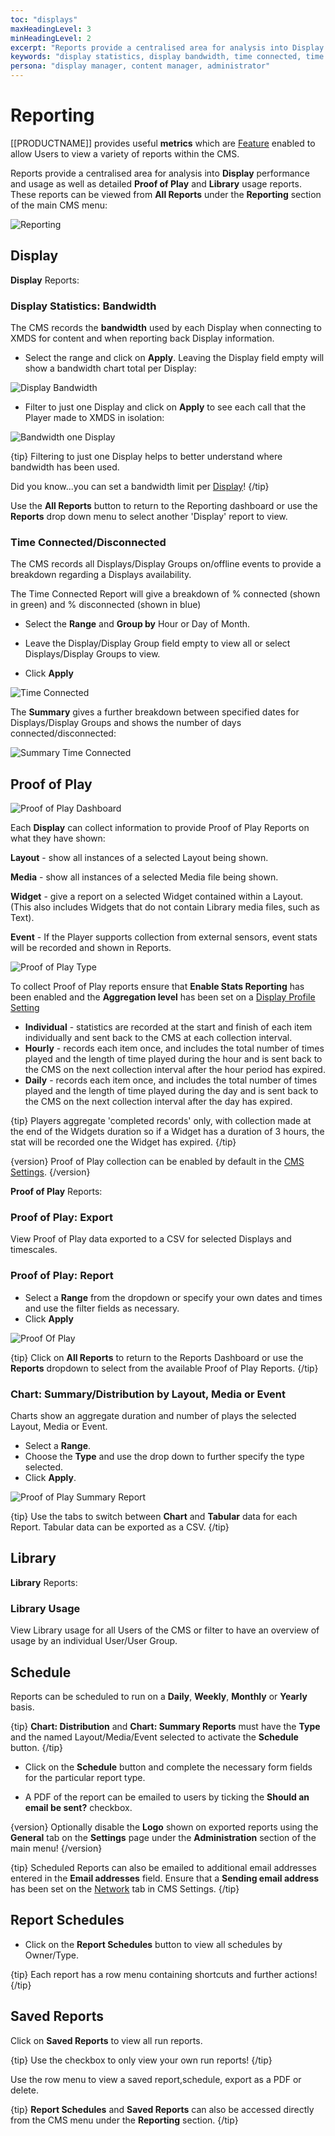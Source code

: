 ```yaml
---
toc: "displays"
maxHeadingLevel: 3
minHeadingLevel: 2
excerpt: "Reports provide a centralised area for analysis into Display performance and Usage as well as Proof of Play"
keywords: "display statistics, display bandwidth, time connected, time disconnected, library usage, aggregation level, proof of play export, chart summary, chart distribution"
persona: "display manager, content manager, administrator"
---
```


# Reporting

 [[PRODUCTNAME]] provides useful **metrics** which are [Feature](users_features_and_sharing.html ) enabled to allow Users to view a variety of reports within the CMS.

Reports provide a centralised area for analysis into **Display** performance and usage as well as detailed **Proof of Play** and **Library** usage reports. These reports can be viewed from **All Reports** under the **Reporting** section of the main CMS menu:

![Reporting](img/v4_displays_reporting.png)

## Display

**Display** Reports:

### Display Statistics: Bandwidth

The CMS records the **bandwidth** used by each Display when connecting to XMDS for content and when reporting back Display information. 

- Select the range and click on **Apply**. Leaving the Display field empty will show a bandwidth chart total per Display:

![Display Bandwidth](img/v4_displays_bandwidth.png)

- Filter to just one Display and click on **Apply** to see each call that the Player made to XMDS in isolation:

![Bandwidth one Display](img/v4_displays_bandwidth_display.png)

{tip}
Filtering to just one Display helps to better understand where bandwidth has been used.

Did you know...you can set a bandwidth limit per [Display](displays.html)!
{/tip}

Use the **All Reports** button to return to the Reporting dashboard or use the **Reports** drop down menu to select another 'Display' report to view.

### Time Connected/Disconnected


The CMS records all Displays/Display Groups on/offline events to provide a breakdown regarding a Displays availability. 

The Time Connected Report will give a breakdown of % connected (shown in green) and % disconnected (shown in blue)

- Select the **Range** and **Group by** Hour or Day of Month. 

- Leave the Display/Display Group field empty to view all or select  Displays/Display Groups to view.

- Click **Apply**

![Time Connected](img/v4_displays_time_connected.png)

The **Summary** gives a further breakdown between specified dates for Displays/Display Groups and shows the number of days connected/disconnected:

![Summary Time Connected](img/v4_displays_summary_connected.png)

## Proof of Play

![Proof of Play Dashboard](img/v4_displays_proof_of_play_dashboard.png)

Each **Display** can collect information to provide Proof of Play Reports on what they have shown:

**Layout** - show all instances of a selected Layout being shown.

**Media** - show all instances of a selected Media file being shown.

**Widget** - give a report on a selected Widget contained within a Layout. (This also includes Widgets that do not contain Library media files, such as Text).

**Event** - If the Player supports collection from external sensors, event stats will be recorded and shown in Reports.

![Proof of Play Type](img/v4_displays_reporting_proof_of_play_type.png)


To collect Proof of Play reports ensure that **Enable Stats Reporting** has been enabled and the **Aggregation level** has been set on a [Display Profile Setting](displays_settings.html)

- **Individual** - statistics are recorded at the start and finish of each item individually and sent back to the CMS at each collection interval.
- **Hourly** - records each item once, and includes the total number of times played and the length of time played during the hour and is sent back to the CMS on the next collection interval after the hour period has expired.
- **Daily** - records each item once, and includes the total number of times played and the length of time played during the day and is sent back to the CMS on the next collection interval after the day has expired.

{tip}
Players aggregate 'completed records' only, with collection made at the end of the Widgets duration so if a Widget has a duration of 3 hours, the stat will be recorded one the Widget has expired.
{/tip}

{version}
Proof of Play collection can be enabled by default in the [CMS Settings](tour_cms_settings.html#content-proof-of-play-default-settings).
{/version}

**Proof of Play** Reports:

### Proof of Play: Export

View Proof of Play data exported to a CSV for selected Displays and timescales. 

### Proof of Play: Report


- Select a **Range** from the dropdown or specify your own dates and times and use the filter fields as necessary. 
- Click **Apply**

![Proof Of Play](img/v4_displays_proofofplay.png)

{tip}
Click on **All Reports** to return to the Reports Dashboard or use the **Reports** dropdown to select from the available Proof of Play Reports.
{/tip}

### Chart: Summary/Distribution by Layout, Media or Event


Charts show an aggregate duration and number of plays the selected Layout, Media or Event.

- Select a **Range**.
- Choose the **Type** and use the drop down to further specify the type selected.
- Click **Apply**.

![Proof of Play Summary Report](img/v4_displays_proofofplay_summary_report.png)

{tip}
Use the tabs to switch between **Chart** and **Tabular** data for each Report.
Tabular data can be exported as a CSV.
{/tip}

## Library

**Library** Reports:

### Library Usage


View Library usage for all Users of the CMS or filter to have an overview of usage by an individual User/User Group. 

## Schedule

Reports can be scheduled to run on a **Daily**, **Weekly**, **Monthly** or **Yearly** basis. 

{tip}
**Chart: Distribution** and **Chart: Summary Reports** must have the **Type** and the named Layout/Media/Event selected to activate the **Schedule** button.
{/tip}

- Click on the **Schedule** button and complete the necessary form fields for the particular report type.

- A PDF of the report can  be emailed to users by ticking the **Should an email be sent?** checkbox.

{version}
Optionally disable the **Logo** shown on exported reports using the **General** tab on the **Settings** page under the **Administration** section of the main menu!
{/version}

{tip}
Scheduled Reports can also be emailed to additional email addresses entered in the **Email addresses** field. Ensure that a **Sending email address** has been set on the [Network](tour_cms_settings.html#content-network) tab in CMS Settings.
{/tip} 

## Report Schedules

- Click on the **Report Schedules** button to view all schedules by Owner/Type. 

{tip}
Each report has a row menu containing shortcuts and further actions!
{/tip}


## Saved Reports

Click on **Saved Reports** to view all run reports. 

{tip}
Use the checkbox to only view your own run reports!
{/tip}

Use the row menu to view a saved report,schedule, export as a PDF or delete.

{tip}
**Report Schedules** and **Saved Reports** can also be accessed directly from the CMS menu under the **Reporting** section.
{/tip} 

